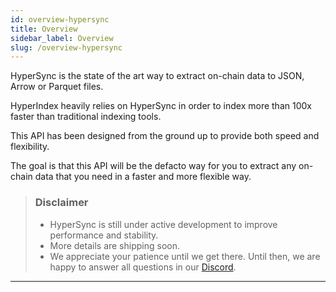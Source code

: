 ```yaml
---
id: overview-hypersync
title: Overview
sidebar_label: Overview
slug: /overview-hypersync
---
```


HyperSync is the state of the art way to extract on-chain data to JSON, Arrow or Parquet files.

HyperIndex heavily relies on HyperSync in order to index more than 100x faster than traditional indexing tools.

This API has been designed from the ground up to provide both speed and flexibility.

The goal is that this API will be the defacto way for you to extract any on-chain data that you need in a faster and more flexible way.

> ### Disclaimer
>
> - HyperSync is still under active development to improve performance and stability.
> - More details are shipping soon.
> - We appreciate your patience until we get there. Until then, we are happy to answer all questions in our [Discord](https://discord.gg/Q9qt8gZ2fX).

---
